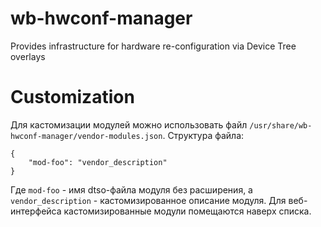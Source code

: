 # wb-hwconf-manager
Provides infrastructure for hardware re-configuration via Device Tree overlays

# Customization
Для кастомизации модулей можно использовать файл `/usr/share/wb-hwconf-manager/vendor-modules.json`. Структура файла:
```
{
    "mod-foo": "vendor_description"
}
```
Где `mod-foo` - имя dtso-файла модуля без расширения, а `vendor_description` - кастомизированное описание модуля. Для веб-интерфейса кастомизированные модули помещаются наверх списка.
